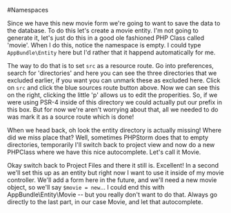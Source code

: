 #Namespaces

Since we have this new movie form we're going to want to save the data to the database. 
To do this let's create a movie entity. I'm not going to generate it, let's just do this 
in a good ole fashioned PHP Class called 'movie'. When I do this, notice the namespace
is empty. I could type `AppBundle\Entity` here but I'd rather that it happend automatically
for me. 

The way to do that is to set `src` as a resource route. Go into preferences, search
for 'directories' and here you can see the three directories that we excluded earlier, if you
want you can unmark these as excluded here. Click on `src` and click the blue sources route
button above. Now we can see this on the right, clicking the little 'p' allows us to edit the 
properities. So, if we were using PSR-4 inside of this directory we could actually put our prefix
in this box. But for now we're aren't worrying about that, all we needed to do was mark it as a 
source route which is done!

When we head back, oh look the entity directory is actually missing! Where did we miss place that?
Well, sometimes PHPStorm does that to empty directories, temporarily I'll switch back to project
view and now do a new PHPClass where we have this nice autocomplete. Let's call it Movie.

Okay switch back to Project Files and there it still is. Excellent! In a second we'll set this up
as an entity but right now I want to use it inside of my movie controller. We'll add a form here
in the future, and we'll need a new movie object, so we'll say `$movie = new`... I could end this
with AppBundle\Entity\Movie -- but you really don't want to do that. Always go directly
to the last part, in our case Movie, and let that autocomplete. 






